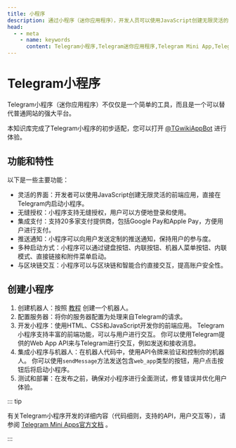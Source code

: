 ```yaml
---
title: 小程序
description: 通过小程序（迷你应用程序），开发人员可以使用JavaScript创建无限灵活的界面，这些界面可以在Telegram内启动，并且可以完全取代任何网站。访问TGwiki - Telegram知识库，了解更多Telegram使用技巧。
head:
  - - meta
    - name: keywords
      content: Telegram小程序,Telegram迷你应用程序,Telegram Mini App,Telegram Web App,TG小程序,TG迷你应用程序,TG Mini App,TG Web App,电报小程序,电报迷你应用程序,电报 Mini App,电报 Web App,Telegram功能,TGwiki,Telegram知识库
---
```



# Telegram小程序

Telegram小程序（迷你应用程序）不仅仅是一个简单的工具，而且是一个可以替代普通网站的强大平台。

本知识库完成了Telegram小程序的初步适配，您可以打开 [@TGwikiAppBot](https://t.me/TGwikiAppBot) 进行体验。

## 功能和特性

以下是一些主要功能：

- 灵活的界面：开发者可以使用JavaScript创建无限灵活的前端应用，直接在Telegram内启动小程序。
- 无缝授权：小程序支持无缝授权，用户可以方便地登录和使用。
- 集成支付：支持20多家支付提供商，包括Google Pay和Apple Pay，方便用户进行支付。
- 推送通知：小程序可以向用户发送定制的推送通知，保持用户的参与度。
- 多种启动方式：小程序可以通过键盘按钮、内联按钮、机器人菜单按钮、内联模式、直接链接和附件菜单启动。
- 与区块链交互：小程序可以与区块链和智能合约直接交互，提高账户安全性。

## 创建小程序

1. 创建机器人：按照 [教程](/tgwiki/createrobot) 创建一个机器人。
2. 配置服务器：将你的服务器配置为处理来自Telegram的请求。
3. 开发小程序：使用HTML、CSS和JavaScript开发你的前端应用。
Telegram小程序支持丰富的前端功能，可以与用户进行交互。
你可以使用Telegram提供的Web App API来与Telegram进行交互，例如发送和接收消息。
4. 集成小程序与机器人：在机器人代码中，使用API令牌来验证和控制你的机器人。
你可以使用`sendMessage`方法发送包含`web_app`类型的按钮，用户点击按钮后将启动小程序。
5. 测试和部署：在发布之前，确保对小程序进行全面测试，修复错误并优化用户体验。

::: tip

有关Telegram小程序开发的详细内容（代码细则，支持的API，用户交互等），请参阅 [Telegram Mini Apps官方文档](https://core.telegram.org/bots/webapps) 。

:::


